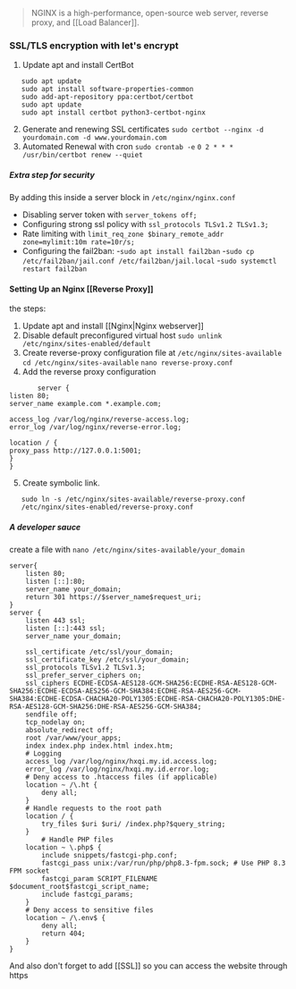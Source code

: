 >NGINX is a high-performance, open-source web server, reverse proxy, and [[Load Balancer]].

### SSL/TLS encryption with let's encrypt
1. Update apt and install CertBot
```
   sudo apt update 
   sudo apt install software-properties-common 
   sudo add-apt-repository ppa:certbot/certbot 
   sudo apt update 
   sudo apt install certbot python3-certbot-nginx
```
2. Generate and renewing SSL certificates
	   `sudo certbot --nginx -d yourdomain.com -d www.yourdomain.com`
3. Automated Renewal with cron
	   `sudo crontab -e`
	   `0 2 * * * /usr/bin/certbot renew --quiet`
##### Extra step for security
By adding this inside a server block in `/etc/nginx/nginx.conf`
- Disabling server token with `server_tokens off;` 
- Configuring strong ssl policy with `ssl_protocols TLSv1.2 TLSv1.3;` 
- Rate limiting with `limit_req_zone $binary_remote_addr zone=mylimit:10m rate=10r/s;`
- Configuring the fail2ban:
	-`sudo apt install fail2ban`
	-`sudo cp /etc/fail2ban/jail.conf /etc/fail2ban/jail.local`
	-`sudo systemctl restart fail2ban`

#### Setting Up an Nginx [[Reverse Proxy]]
the steps:
1. Update apt and install [[Nginx|Nginx webserver]]
2. Disable default preconfigured virtual host
	   `sudo unlink /etc/nginx/sites-enabled/default`
3. Create reverse-proxy configuration file at `/etc/nginx/sites-available`
	   `cd /etc/nginx/sites-available`
	   `nano reverse-proxy.conf`
4. Add the reverse proxy configuration
```
	   server {  
listen 80;  
server_name example.com *.example.com;  
  
access_log /var/log/nginx/reverse-access.log;  
error_log /var/log/nginx/reverse-error.log;  
  
location / {  
proxy_pass http://127.0.0.1:5001;  
}  
}
```
5. Create symbolic link.
```
   sudo ln -s /etc/nginx/sites-available/reverse-proxy.conf 
   /etc/nginx/sites-enabled/reverse-proxy.conf
```

##### A developer sauce

create a file with `nano /etc/nginx/sites-available/your_domain`

```
server{
	listen 80;
	listen [::]:80;
	server_name your_domain;
	return 301 https://$server_name$request_uri;
}
server {
    listen 443 ssl; 
    listen [::]:443 ssl;
	server_name your_domain;
	
	ssl_certificate /etc/ssl/your_domain;
	ssl_certificate_key /etc/ssl/your_domain;
	ssl_protocols TLSv1.2 TLSv1.3;
	ssl_prefer_server_ciphers on;
	ssl_ciphers ECDHE-ECDSA-AES128-GCM-SHA256:ECDHE-RSA-AES128-GCM-SHA256:ECDHE-ECDSA-AES256-GCM-SHA384:ECDHE-RSA-AES256-GCM-SHA384:ECDHE-ECDSA-CHACHA20-POLY1305:ECDHE-RSA-CHACHA20-POLY1305:DHE-RSA-AES128-GCM-SHA256:DHE-RSA-AES256-GCM-SHA384;
	sendfile off;
	tcp_nodelay on;
	absolute_redirect off;
	root /var/www/your_apps;
	index index.php index.html index.htm;
	# Logging
	access_log /var/log/nginx/hxqi.my.id.access.log;
	error_log /var/log/nginx/hxqi.my.id.error.log;
	# Deny access to .htaccess files (if applicable)
	location ~ /\.ht {
		deny all;
	}
	# Handle requests to the root path
	location / {
		try_files $uri $uri/ /index.php?$query_string;
	}
    	# Handle PHP files
	location ~ \.php$ {
		include snippets/fastcgi-php.conf;
		fastcgi_pass unix:/var/run/php/php8.3-fpm.sock; # Use PHP 8.3 FPM socket
		fastcgi_param SCRIPT_FILENAME $document_root$fastcgi_script_name;	
		include fastcgi_params;
	}
	# Deny access to sensitive files
	location ~ /\.env$ {
		deny all;
		return 404;
	}
}
```
And also don't forget to add [[SSL]] so you can access the website through https